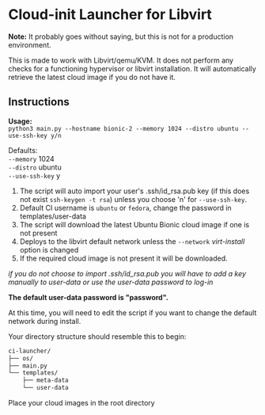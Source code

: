 # Cloud-init Launcher for Libvirt

__Note:__ It probably goes without saying, but this is not for a production environment.

This is made to work with Libvirt/qemu/KVM. It does not perform any checks for a functioning hypervisor 
or libvirt installation. It will automatically retrieve the latest cloud image if you do not have it.  

## Instructions

__Usage:__  
`python3 main.py --hostname bionic-2 --memory 1024 --distro ubuntu --use-ssh-key y/n`

Defaults:  
`--memory` 1024  
`--distro` ubuntu  
`--use-ssh-key` y

1. The script will auto import your user's .ssh/id_rsa.pub key (if this does
   not exist `ssh-keygen -t rsa`) unless you choose 'n' for `--use-ssh-key`.
2. Default CI username is `ubuntu` or `fedora`, change the password in templates/user-data
3. The script will download the latest Ubuntu Bionic cloud image if one is not present
4. Deploys to the libvirt default network unless the `--network` *virt-install* option is changed
5. If the required cloud image is not present it will be downloaded. 

*if you do not choose to import .ssh/id_rsa.pub you will have to add a key manually to user-data 
or use the user-data password to log-in*  

__The default user-data password is "password".__  

At this time, you will need to edit the script if you want to change the default network during install.  

Your directory structure should resemble this to begin:  

```bash
ci-launcher/
├── os/
├── main.py
└── templates/
    ├── meta-data
    └── user-data
```
 
Place your cloud images in the root directory 

